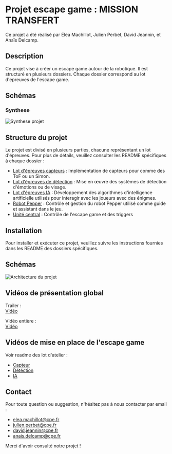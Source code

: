 # Projet escape game : MISSION TRANSFERT

Ce projet a été réalisé par Elea Machillot, Julien Perbet, David Jeannin, et Anaïs Delcamp.

## Description

Ce projet vise à créer un escape game autour de la robotique. Il est structuré en plusieurs dossiers. Chaque dossier correspond au lot d'epreuves de l'escape game.

## Schémas

### Synthese
![Synthese projet](Schémas/synthese_projet.png)


## Structure du projet

Le projet est divisé en plusieurs parties, chacune représentant un lot d'épreuves. Pour plus de détails, veuillez consulter les README spécifiques à chaque dossier :

- [Lot d'épreuves capteurs](./Capteurs/readme.md) : Implémentation de capteurs pour comme des ToF ou un Simon.
- [Lot d'épreuves de détection](./Detection/readme.md) : Mise en œuvre des systèmes de détection d'émotions ou de visage.
- [Lot d'épreuves IA](./IA/readme.md) : Développement des algorithmes d'intelligence artificielle utilisés pour interagir avec les joueurs avec des énigmes.
- [Robot Pepper](./Pepper/readme.md) : Contrôle et gestion du robot Pepper utilisé comme guide et assistant dans le jeu.
- [Unité central](<./Unité central/readme.md>) : Contrôle de l'escape game et des triggers


## Installation

Pour installer et exécuter ce projet, veuillez suivre les instructions fournies dans les README des dossiers spécifiques.

## Schémas
![Architecture du projet](Schémas/archi_projet_fin_fin.drawio.png)

## Vidéos de présentation global  

Trailer :  
[Vidéo](https://youtu.be/2cAScp28itE)  

Vidéo entière :    
[Vidéo](https://youtu.be/r574sGesiL8)   
 

## Vidéos de mise en place de l'escape game  

Voir readme des lot d'atelier :
- [Capteur](<./Capteurs/readme.md>) 
- [Détéction](<./Detection/readme.md>) 
- [IA](<./IA/readme.md>)


## Contact

Pour toute question ou suggestion, n'hésitez pas à nous contacter par email :
- elea.machillot@cpe.fr
- julien.perbet@cpe.fr
- david.jeannin@cpe.fr
- anais.delcamp@cpe.fr

Merci d'avoir consulté notre projet !
